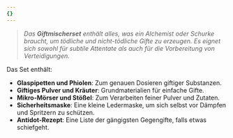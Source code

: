 ```yaml
---
{}
---
```

>*Das **Giftmischerset** enthält alles, was ein Alchemist oder Schurke braucht, um tödliche und nicht-tödliche Gifte zu erzeugen. Es eignet sich sowohl für subtile Attentate als auch für die Vorbereitung von Verteidigungen.*  
  
Das Set enthält:  
  
- **Glaspipetten und Phiolen**: Zum genauen Dosieren giftiger Substanzen.  
- **Giftiges Pulver und Kräuter**: Grundmaterialien für einfache Gifte.  
- **Mikro-Mörser und Stößel**: Zum Verarbeiten feiner Pulver und Zutaten.  
- **Sicherheitsmaske**: Eine kleine Ledermaske, um sich selbst vor Dämpfen und Spritzern zu schützen.  
- **Antidot-Rezept**: Eine Liste der gängigsten Gegengifte, falls etwas schiefgeht.